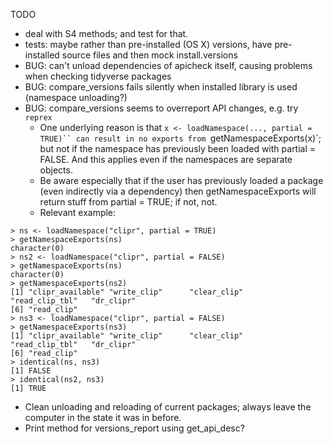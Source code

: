 TODO

* deal with S4 methods; and test for that.
* tests: maybe rather than pre-installed (OS X) versions, have pre-installed source
  files and then mock install.versions
* BUG: can't unload dependencies of apicheck itself, causing problems when checking tidyverse packages
* BUG: compare_versions fails silently when installed library is used (namespace unloading?)
* BUG: compare_versions seems to overreport API changes, e.g. try `reprex`
  - One underlying reason is that `x <- loadNamespace(..., partial = TRUE)``
    can result in no exports from `getNamespaceExports(x)`; but not if the namespace has
    previously been loaded with partial = FALSE. And this applies even if the namespaces
    are separate objects.
  - Be aware especially that if the user has previously loaded a package (even indirectly
    via a dependency) then getNamespaceExports will return stuff from partial = TRUE; if
    not, not.
  - Relevant example:
  
```
> ns <- loadNamespace("clipr", partial = TRUE)
> getNamespaceExports(ns)
character(0)
> ns2 <- loadNamespace("clipr", partial = FALSE)
> getNamespaceExports(ns)
character(0)
> getNamespaceExports(ns2)
[1] "clipr_available" "write_clip"      "clear_clip"      "read_clip_tbl"   "dr_clipr"
[6] "read_clip"
> ns3 <- loadNamespace("clipr", partial = FALSE)
> getNamespaceExports(ns3)
[1] "clipr_available" "write_clip"      "clear_clip"      "read_clip_tbl"   "dr_clipr"
[6] "read_clip"
> identical(ns, ns3)
[1] FALSE
> identical(ns2, ns3)
[1] TRUE
```

* Clean unloading and reloading of current packages; always leave the computer in the state it was in before.
* Print method for versions_report using get_api_desc?
